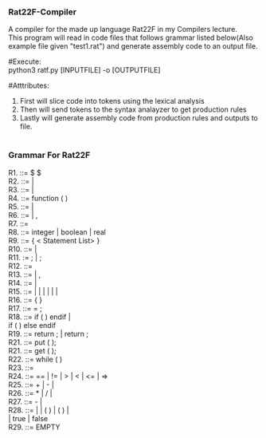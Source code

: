 ### Rat22F-Compiler  
A compiler for the made up language Rat22F in my Compilers lecture.  
This program will read in code files that follows grammar listed below(Also example file given "test1.rat") and generate assembly code to an output file.  

#Execute:  
python3 ratf.py [INPUTFILE] -o [OUTPUTFILE]  

#Atttributes:
1. First will slice code into tokens using the lexical analysis  
2. Then will send tokens to the syntax analayzer to get production rules  
3. Lastly will generate assembly code from production rules and outputs to file.  
#

### Grammar For Rat22F

R1. <Rat21F>  ::=   <Opt Function Definitions>   $  <Opt Declaration List>  <Statement List>  $  
R2. <Opt Function Definitions> ::= <Function Definitions>     |  <Empty>  
R3. <Function Definitions>  ::= <Function> | <Function> <Function Definitions>  
R4. <Function> ::= function  <Identifier>   ( <Opt Parameter List> )  <Opt Declaration List>  <Body>  
R5. <Opt Parameter List> ::=  <Parameter List>    |     <Empty>  
R6. <Parameter List>  ::=  <Parameter>    |     <Parameter> , <Parameter List>  
R7. <Parameter> ::=  <IDs >  <Qualifier>  
R8. <Qualifier> ::= integer    |    boolean    |  real  
R9. <Body>  ::=  {  < Statement List>  }  
R10. <Opt Declaration List> ::= <Declaration List>   |    <Empty>  
R11. <Declaration List>  := <Declaration> ;     |      <Declaration> ; <Declaration List>  
R12. <Declaration> ::=   <Qualifier > <IDs>  
R13. <IDs> ::=     <Identifier>    | <Identifier>, <IDs>  
R14. <Statement List> ::=   <Statement>   | <Statement> <Statement List>  
R15. <Statement> ::=   <Compound>  |  <Assign>  |   <If>  |  <Return>   | <Print>   |   <Scan>   |  <While>  
R16. <Compound> ::=   {  <Statement List>  }  
R17. <Assign> ::=     <Identifier> = <Expression> ;  
R18. <If> ::=     if  ( <Condition>  ) <Statement>   endif   |  
                          if  ( <Condition>  ) <Statement>   else  <Statement>  endif  
R19. <Return> ::=  return ; |  return <Expression> ;  
R21. <Print> ::=    put ( <Expression>);  
R21. <Scan> ::=    get ( <IDs> );  
R22. <While> ::=  while ( <Condition>  )  <Statement>  
R23. <Condition> ::=     <Expression>  <Relop>   <Expression>  
R24. <Relop> ::=        ==   |   !=    |   >     |   <    |  <=   |    =>  
R25. <Expression>  ::=    <Expression> + <Term>    | <Expression>  - <Term>    |    <Term>  
R26. <Term>    ::=      <Term>  *  <Factor>     |   <Term>  /  <Factor>     |     <Factor>  
R27. <Factor> ::=      -  <Primary>    |    <Primary>  
R28. <Primary> ::=     <Identifier>  |  <Integer>  |   <Identifier>  ( <IDs> )   |   ( <Expression> )   |  
                                     <Real>  |   true   |  false  
R29. <Empty>   ::= EMPTY  

#

